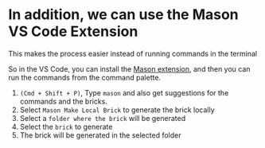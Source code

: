 
# In addition, we can use the Mason VS Code Extension

This makes the process easier instead of running commands in the terminal

So in the VS Code, you can install the [Mason extension](https://marketplace.visualstudio.com/items?itemName=FelixAngelov.mason), and then you can run the commands from the command palette.

1. `(Cmd + Shift + P)`, Type `mason` and also get suggestions for the commands and the bricks.
2. Select `Mason Make Local Brick` to generate the brick locally
3. Select a `folder where the brick` will be generated
4. Select the `brick` to generate
5. The brick will be generated in the selected folder
